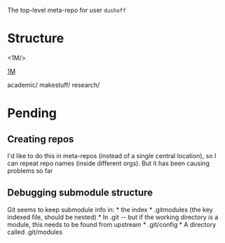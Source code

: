 The top-level meta-repo for user `dushoff`

Structure
=========

<1M/>

[1M](1M/)

academic/
makestuff/
research/

Pending
=======

Creating repos
--------------

I'd like to do this in meta-repos (instead of a single central location), so I can repeat repo names (inside different orgs). But it has been causing problems so far

Debugging submodule structure
-----------------------------

Git seems to keep submodule info in:
	* the index
		* .gitmodules (the key indexed file, should be nested)
	* In .git -- but if the working directory _is_ a module, this needs to be found from upstream
		* .git/config
		* A directory called .git/modules
